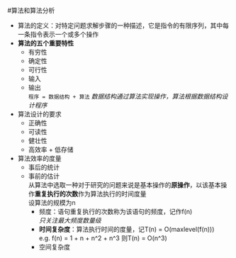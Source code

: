 #算法和算法分析
- 算法的定义：对特定问题求解步骤的一种描述，它是指令的有限序列，其中每一条指令表示一个或多个操作
- <b>算法的五个重要特性</b>
    - 有穷性
    - 确定性
    - 可行性
    - 输入
    - 输出<br/>
`程序 = 数据结构 + 算法` _数据结构通过算法实现操作，算法根据数据结构设计程序_
- 算法设计的要求
    - 正确性
    - 可读性
    - 健壮性
    - 高效率 + 低存储
- 算法效率的度量 
    - 事后的统计
    - 事前的估计<br/>
        从算法中选取一种对于研究的问题来说是基本操作的<b>原操作</b>，以该基本操作<b>重复执行的次数</b>作为算法执行的时间度量<br/>
        设算法的规模为n<br/>
        - 频度：语句重复执行的次数称为该语句的频度，记作f(n)<br/>
        *只关注最大频度数量级*
        - <b>时间复杂度</b>：算法执行时间的度量，记T(n) = O(maxlevel(f(n)))<br/>
            e.g. f(n) = 1 + n + n^2 + n^3 则T(n) = O(n^3)
        - 空间复杂度